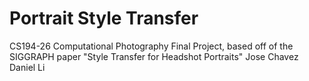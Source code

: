 # Portrait Style Transfer #
CS194-26 Computational Photography Final Project, based off of the SIGGRAPH paper "Style Transfer for Headshot Portraits"
Jose Chavez
Daniel Li


